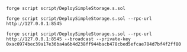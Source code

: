 `forge script script/DeploySimpleStorage.s.sol`

`forge script script/DeploySimpleStorage.s.sol --rpc-url http://127.0.0.1:8545`

`forge script script/DeploySimpleStorage.s.sol --rpc-url http://127.0.0.1:8545 --broadcast --private-key 0xac0974bec39a17e36ba4a6b4d238ff944bacb478cbed5efcae784d7bf4f2ff80`